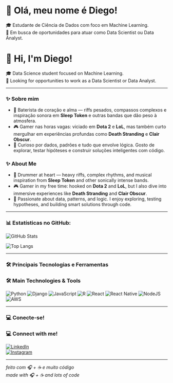 # 👋 Olá, meu nome é Diego!
🎓 Estudante de Ciência de Dados com foco em Machine Learning.  
📌 Em busca de oportunidades para atuar como Data Scientist ou Data Analyst.

# 👋 Hi, I'm Diego!
🎓 Data Science student focused on Machine Learning.  
📌 Looking for opportunities to work as a Data Scientist or Data Analyst.

---

### ✨ Sobre mim  
- 🥁 Baterista de coração e alma — riffs pesados, compassos complexos e inspiração sonora em **Sleep Token** e outras bandas que dão peso à atmosfera.  
- 🎮 Gamer nas horas vagas: viciado em **Dota 2** e **LoL**, mas também curto mergulhar em experiências profundas como **Death Stranding** e **Clair Obscur**.  
- 🧠 Curioso por dados, padrões e tudo que envolve lógica. Gosto de explorar, testar hipóteses e construir soluções inteligentes com código.

### ✨ About Me  
- 🥁 Drummer at heart — heavy riffs, complex rhythms, and musical inspiration from **Sleep Token** and other sonically intense bands.  
- 🎮 Gamer in my free time: hooked on **Dota 2** and **LoL**, but I also dive into immersive experiences like **Death Stranding** and **Clair Obscur**.  
- 🧠 Passionate about data, patterns, and logic. I enjoy exploring, testing hypotheses, and building smart solutions through code.

---

### 📊 Estatísticas no GitHub:
![GitHub Stats](https://github-readme-stats.vercel.app/api?username=di-claro-batera&theme=transparent&bg_color=000&border_color=30A3DC&show_icons=true&icon_color=30A3DC&title_color=E94D5F&text_color=FFF)

![Top Langs](https://github-readme-stats-git-masterrstaa-rickstaa.vercel.app/api/top-langs/?username=di-claro-batera&layout=compact&bg_color=000&border_color=30A3DC&title_color=E94D5F&text_color=FFF)

---

### 🛠 Principais Tecnologias e Ferramentas  
### 🛠 Main Technologies & Tools

![Python](https://img.shields.io/badge/python-3670A0?style=for-the-badge&logo=python&logoColor=ffdd54)
![Django](https://img.shields.io/badge/django-%23092E20.svg?style=for-the-badge&logo=django&logoColor=white)
![JavaScript](https://img.shields.io/badge/JavaScript-F7DF1E?style=for-the-badge&logo=javascript&logoColor=black)
![R](https://img.shields.io/badge/R-276DC3?style=for-the-badge&logo=r&logoColor=white)
![React](https://img.shields.io/badge/React-20232A?style=for-the-badge&logo=react&logoColor=61DAFB)
![React Native](https://img.shields.io/badge/React_Native-20232A?style=for-the-badge&logo=react&logoColor=61DAFB)
![NodeJS](https://img.shields.io/badge/node.js-6DA55F?style=for-the-badge&logo=node.js&logoColor=white)
![AWS](https://img.shields.io/badge/AWS-000.svg?style=for-the-badge&logo=amazon-aws&logoColor=white)

---

### 💻 Conecte-se!  
### 💻 Connect with me!

[![LinkedIn](https://img.shields.io/badge/linkedin-%230077B5.svg?style=for-the-badge&logo=linkedin&logoColor=white)](https://br.linkedin.com/in/diego-claro-9719b128b)  
[![Instagram](https://img.shields.io/badge/-Instagram-%23E4405F?style=for-the-badge&logo=instagram&logoColor=white)](https://www.instagram.com/di.claro.de.moraes/)

---

_feito com 🎧 + ☕ e muito código_  
_made with 🎧 + ☕ and lots of code_
